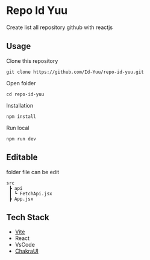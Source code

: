 # Repo Id Yuu
Create list all repository github with reactjs

## Usage
Clone this repository

```` 
git clone https://github.com/Id-Yuu/repo-id-yuu.git
````

Open folder

````
cd repo-id-yuu
````

Installation

````
npm install
````

Run local

````
npm run dev
````

## Editable
folder file can be edit 
````
src
 ┣ api
 ┃ ┗ FetchApi.jsx 
 ┣ App.jsx 
````

## Tech Stack
- [Vite](https://vitejs.dev/)
- React
- VsCode
- [ChakraUI](https://chakra-ui.com/)
